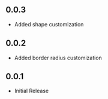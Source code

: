 ## 0.0.3

* Added shape customization

## 0.0.2

* Added border radius customization

## 0.0.1

* Initial Release